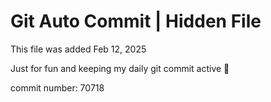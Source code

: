 # Git Auto Commit | Hidden File

This file was added Feb 12, 2025

Just for fun and keeping my daily git commit active 🤪

commit number: 70718
